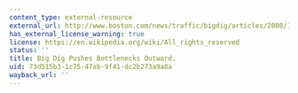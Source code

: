 ```yaml
---
content_type: external-resource
external_url: http://www.boston.com/news/traffic/bigdig/articles/2008/11/16/big_dig_pushes_bottlenecks_outward/
has_external_license_warning: true
license: https://en.wikipedia.org/wiki/All_rights_reserved
status: ''
title: Big Dig Pushes Bottlenecks Outward.
uid: 73d515b3-1c75-47ab-9f41-dc2b273a9a8a
wayback_url: ''
---
```

